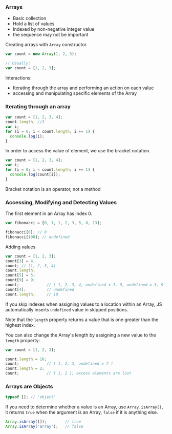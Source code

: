 ### Arrays
- Basic collection
- Hold a list of values
- Indexed by non-negative integer value
- the sequence may not be important

Creating arrays with `Array` constructor.

```js
var count = new Array(1, 2, 3);

// Usually:
var count = [1, 2, 3];
```

Interactions:
- Iterating through the array and performing an action on each value
- accessing and manipulating specific elements of the Array

### Iterating through an array

```js
var count = [1, 2, 3, 4];
count.length; //3
var i;
for (i = 0; i < count.length; i += 1) {
  console.log(i);
}
```

In order to access the value of element, we use the bracket notation.

```js
var count = [1, 2, 3, 4];
var i;
for (i = 0; i < count.length; i += 1) {
  console.log(count[i]);
}
```

Bracket notation is an operator, not a method

### Accessing, Modifying and Detecting Values
The first element in an Array has index 0.

```js
var fibonacci = [0, 1, 1, 2, 3, 5, 8, 13];

fibonacci[0]; // 0
fibonacci[100]; // undefined

```

Adding values

```js
var count = [1, 2, 3];
count[3] = 4;
count; // [1, 2, 3, 4]
count.length;
count[5] = 5;
count[9] = 9;
count;            // [ 1, 2, 3, 4, undefined x 1, 5, undefined x 3, 9 ]
count[4];         // undefined
count.length;     // 10
```

If you skip indexes when assigning values to a location within an Array, JS automatically inserts `undefined` value in skipped positions.

Note that the `length` property returns a value that is one greater than the highest index.

You can also change the Array's length by assigning a new value to the `length` property:

```js
var count = [1, 2, 3];

count.length = 10;
count;            // [ 1, 2, 3, undefined x 7 ]
count.length = 2;
count;            // [ 1, 2 ]; excess elements are lost
```

### Arrays are Objects
```js
typeof []; // 'object'
```

If you need to determine whether a value is an Array, use `Array.isArray()`, it returns `true` when the argument is an Array, `false` if it is anything else.

```js
Array.isArray([]);        // true
Array.isArray('array');   // false
```
